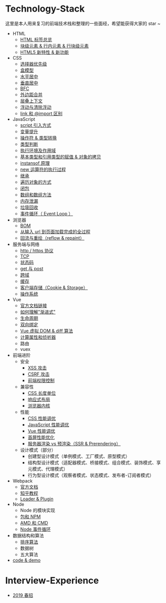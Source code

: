 # Technology-Stack
这里是本人用来复习的前端技术栈和整理的一些面经，希望能获得大家的 star ~
* HTML
  - [HTML 标签总览](http://www.w3school.com.cn/tags/index.asp)
  - [块级元素 & 行内元素 & 行块级元素](https://github.com/TanYJie/Technology-Stack-Interview-Experience/blob/master/HTML/块级元素&行内元素&行块级元素.md)
  - [HTML5 新特性 & 新功能](https://github.com/TanYJie/Technology-Stack-Interview-Experience/blob/master/HTML/HTML5新特性.md)
* CSS
  - [选择器优先级](https://github.com/TanYJie/Technology-Stack/blob/master/CSS/CSS选择器.md)
  - [盒模型](https://github.com/TanYJie/Technology-Stack/blob/master/CSS/盒模型.md)
  - [水平居中](https://github.com/TanYJie/Technology-Stack/blob/master/CSS/水平居中.md)
  - [垂直居中](https://github.com/TanYJie/Technology-Stack/blob/master/CSS/垂直居中.md)
  - [BFC](https://github.com/TanYJie/Technology-Stack/blob/master/CSS/BFC.md)
  - [外边距合并](https://github.com/TanYJie/Technology-Stack/blob/master/CSS/外边距合并.md)
  - [层叠上下文](https://github.com/TanYJie/Technology-Stack/blob/master/CSS/层叠上下文.md)
  - [浮动与清除浮动](https://blog.csdn.net/belen_xue/article/details/54606895?utm_source=tuicool&utm_medium=referral)
  - [link 和 @import 区别](https://github.com/TanYJie/Technology-Stack/blob/master/CSS/link和@import区别.md)
* JavaScript
  - [script 引入方式](https://github.com/TanYJie/Technology-Stack/blob/master/JavaScript/script引入方式.md)
  - [变量提升](https://github.com/TanYJie/Technology-Stack/blob/master/JavaScript/变量提升.md)
  - [操作符 & 类型转换](https://github.com/TanYJie/Technology-Stack/blob/master/JavaScript/操作符&类型转换.md)
  - [类型判断](https://github.com/TanYJie/Technology-Stack/blob/master/JavaScript/类型判断.md)
  - [执行环境及作用域](https://github.com/TanYJie/Technology-Stack/blob/master/JavaScript/执行环境及作用域.md)
  - [基本类型和引用类型的赋值 & 对象的拷贝](https://github.com/TanYJie/Technology-Stack-Interview-Experience/blob/master/JavaScript/基本类型和引用类型的赋值&对象的拷贝.md)
  - [instansof 原理](https://github.com/TanYJie/Technology-Stack/blob/master/JavaScript/instanceof原理.md)
  - [new 运算符的执行过程](https://github.com/TanYJie/Technology-Stack/blob/master/JavaScript/new运算符的执行过程.md)
  - [继承](https://github.com/TanYJie/Technology-Stack/blob/master/JavaScript/继承.md)
  - [遍历对象的方式](https://github.com/TanYJie/Technology-Stack/blob/master/JavaScript/遍历对象.md)
  - [闭包](https://github.com/TanYJie/Technology-Stack/blob/master/JavaScript/闭包.md)
  - [数组和数组方法](https://github.com/TanYJie/Technology-Stack/blob/master/JavaScript/数组和数组方法.md)
  - [内存泄漏](https://github.com/TanYJie/Technology-Stack/blob/master/JavaScript/内存泄漏.md)
  - [垃圾回收](https://github.com/TanYJie/Technology-Stack/blob/master/JavaScript/垃圾回收.md)
  - [事件循环（ Event Loop ）](https://github.com/TanYJie/Technology-Stack/blob/master/JavaScript/事件循环.md)
* 浏览器
  - [BOM](https://github.com/TanYJie/Technology-Stack/blob/master/浏览器/BOM.md)
  - [从输入 url 到页面加载完成的全过程](https://www.cnblogs.com/daijinxue/p/6640153.html)
  - [回流与重绘（reflow & repaint）](https://github.com/TanYJie/Technology-Stack/blob/master/浏览器/回流与重绘.md)
* 服务端与网络
  - [http / https 协议](https://github.com/TanYJie/Technology-Stack-Interview-Experience/blob/master/服务端与网络/HTTP&HTTPs.md)
  - [TCP](https://github.com/TanYJie/Technology-Stack/blob/master/服务端与网络/TCP.md)
  - [状态码](https://github.com/TanYJie/Technology-Stack/blob/master/服务端与网络/状态码.md)
  - [get 与 post](https://github.com/TanYJie/Technology-Stack/blob/master/服务端与网络/get与post.md)
  - [跨域](https://github.com/TanYJie/Technology-Stack/blob/master/服务端与网络/跨域.md)
  - [缓存](https://github.com/TanYJie/Technology-Stack/blob/master/服务端与网络/缓存.md)
  - [客户端存储（Cookie & Storage）](https://github.com/TanYJie/Technology-Stack/blob/master/服务端与网络/客户端存储.md)
  - [操作系统](https://github.com/TanYJie/Technology-Stack/blob/master/服务端与网络/操作系统.md)
* Vue
  - [官方文档链接](https://cn.vuejs.org/)
  - [如何理解"渐进式"](https://github.com/TanYJie/Technology-Stack-Interview-Experience/blob/master/Vue/Vue渐进式框架的理解.md)
  - [生命周期](https://github.com/TanYJie/Technology-Stack-Interview-Experience/blob/master/Vue/生命周期.md)
  - [双向绑定](https://github.com/TanYJie/Technology-Stack-Interview-Experience/blob/master/Vue/双向绑定.md)
  - [Vue 虚拟 DOM & diff 算法](https://github.com/TanYJie/Technology-Stack/blob/master/Vue/虚拟dom&diff算法.md)
  - [计算属性和侦听器](https://github.com/TanYJie/Technology-Stack/blob/master/Vue/computed&watch.md)
  - 路由
  - vuex
* 前端进阶
  * 安全
    - [XSS 攻击](https://github.com/TanYJie/Technology-Stack/blob/master/前端进阶/安全/XSS攻击.md)
    - [CSRF 攻击](https://github.com/TanYJie/Technology-Stack/blob/master/前端进阶/安全/CSRF攻击.md)
    - [前端权限控制](https://github.com/TanYJie/Technology-Stack/blob/master/前端进阶/安全/权限控制.md)
  * 兼容性
    - [CSS 长度单位](https://github.com/TanYJie/Technology-Stack-Interview-Experience/blob/master/前端进阶/兼容性/CSS长度单位.md)
    - [响应式布局](https://github.com/TanYJie/Technology-Stack-Interview-Experience/blob/master/前端进阶/兼容性/响应式布局.md)
    - [浏览器内核](https://github.com/TanYJie/Technology-Stack-Interview-Experience/blob/master/前端进阶/兼容性/浏览器内核.md)
  * 性能
    - [CSS 性能调优](https://github.com/TanYJie/Technology-Stack/blob/master/前端进阶/前端性能/CSS性能调优.md)
    - [JavaScript 性能调优](https://github.com/TanYJie/Technology-Stack/blob/master/前端进阶/前端性能/JavaScript性能调优.md)
    - [Vue 性能调优](https://github.com/TanYJie/Technology-Stack/blob/master/前端进阶/前端性能/Vue性能调优.md)
    - [首屏性能优化](https://github.com/TanYJie/Technology-Stack/blob/master/前端进阶/前端性能/首屏性能调优.md)
    - [服务器渲染 vs 预渲染（SSR & Prerendering）](https://github.com/TanYJie/Technology-Stack/blob/master/前端进阶/前端性能/SSR&Prerendering.md)
  * 设计模式（部分）
    - 创建型设计模式（单例模式、工厂模式、原型模式）
    - 结构型设计模式（适配器模式、桥接模式、组合模式、装饰模式、享元模式、代理模式）
    - 行为型设计模式（观察者模式、状态模式、发布者-订阅者模式）
* Webpack
  - [官方文档](https://www.webpackjs.com/)
  - [知乎教程](https://zhuanlan.zhihu.com/p/57722935?utm_source=qq&utm_medium=social&utm_oi=910792540654022656)
  - [Loader & Plugin](https://github.com/TanYJie/Technology-Stack-Interview-Experience/blob/master/Webpack/Loader&Plugin.md)
* Node
  - Node 的模块实现
  - [包和 NPM](https://github.com/TanYJie/Technology-Stack/blob/master/Node/包和NPM.md)
  - [AMD 和 CMD](https://github.com/TanYJie/Technology-Stack/blob/master/Node/AMD和CMD.md)
  - [Node 事件循环](https://github.com/TanYJie/Technology-Stack/blob/master/Node/Node事件循环.md)
* 数据结构和算法
  - [排序算法](https://github.com/TanYJie/Technology-Stack/blob/master/数据结构和算法/排序算法.md)
  - 数据树
  - 五大算法
* [code & demo](https://github.com/TanYJie/Technology-Stack-Interview-Experience/tree/master/code&demo)


# Interview-Experience
* [2019 春招](https://github.com/TanYJie/Technology-Stack/blob/master/面经/春招.md)

  
